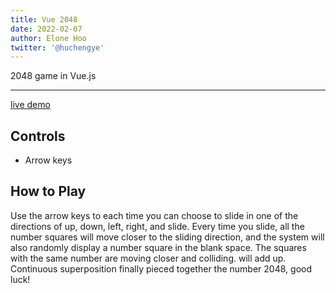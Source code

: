 ```yaml
---
title: Vue 2048
date: 2022-02-07
author: Elone Hoo
twitter: '@huchengye'
---
```


2048 game in Vue.js

---

[live demo](https://2048.elonehoo.xyz)

## Controls
- Arrow keys

## How to Play

Use the arrow keys to each time you can choose to slide in one of the directions of up, down, left, right, and slide. Every time you slide, all the number squares will move closer to the sliding direction, and the system will also randomly display a number square in the blank space. The squares with the same number are moving closer and colliding. will add up. Continuous superposition finally pieced together the number 2048, good luck!
